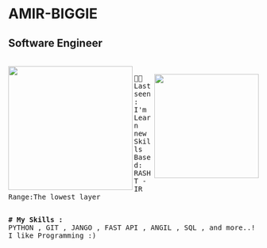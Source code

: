 # AMIR-BIGGIE
## Software Engineer 
<br>
<img  align="left" width="250" src="https://media.tenor.com/IpAyHtYc--gAAAAi/charizard-flying.gif"><samp><br>
<img  align="right" width="210" src="https://media.tenor.com/azZCJ2YpsGgAAAAi/programming.gif"


  👨‍💻 Last seen: I'm Learn new Skills<br>
      Based: RASHT - IR<br>
      Range:The lowest layer<br>
      <br>
     

</samp>
<samp>
  <b>
# My Skills :</b><br>
 PYTHON ,
 GIT , 
 JANGO , 
 FAST API , 
 ANGIL  , 
 SQL ,  
and more..!

<br>
I like Programming :)
</samp>


